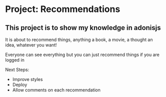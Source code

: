 # Project: Recommendations

## This project is to show my knowledge in adonisjs

It is about to recommend things, anything a book, a movie, a thought an idea, whatever you want!

Everyone can see everything but you can just recommend things if you are logged in

Next Steps:

- Improve styles
- Deploy
- Allow comments on each recommendation

